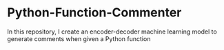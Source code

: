 # Python-Function-Commenter
In this repository, I create an encoder-decoder machine learning model to generate comments when given a Python function

<img scr='Comment Generator Example.png'>
